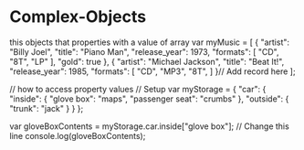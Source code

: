 # Complex-Objects
this objects that properties with a value of array
var myMusic = [
  {
    "artist": "Billy Joel",
    "title": "Piano Man",
    "release_year": 1973,
    "formats": [ 
      "CD",
      "8T",
      "LP"
    ],
    "gold": true
  },
  {
    "artist": "Michael Jackson",
    "title": "Beat It!",
    "release_year": 1985,
    "formats": [
      "CD",
      "MP3",
      "8T",
    ]
  }// Add record here
];

// how to access property values
// Setup
var myStorage = {
  "car": {
    "inside": {
      "glove box": "maps",
      "passenger seat": "crumbs"
     },
    "outside": {
      "trunk": "jack"
    }
  }
};

var gloveBoxContents = myStorage.car.inside["glove box"]; // Change this line
console.log(gloveBoxContents);
